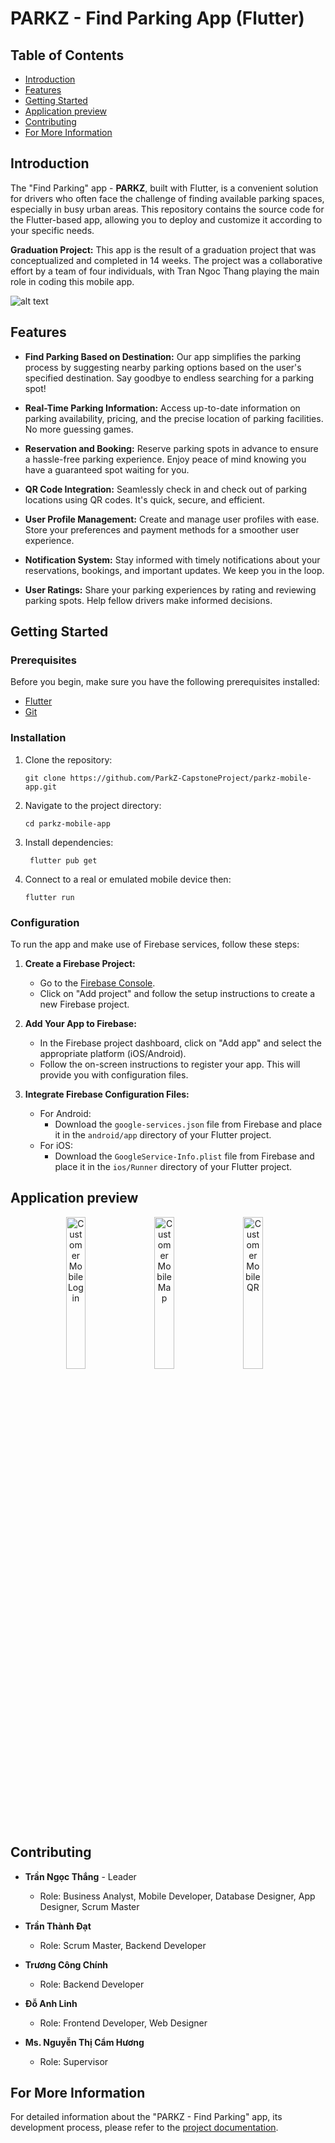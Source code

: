 # PARKZ - Find Parking App (Flutter)


## Table of Contents
- [Introduction](#introduction)
- [Features](#features)
- [Getting Started](#getting-started)
- [Application preview](#application-preview)
- [Contributing](#contributing)
- [For More Information](#for-more-information)


## Introduction

The "Find Parking" app - **PARKZ**, built with Flutter, is a convenient solution for drivers who often face the challenge of finding available parking spaces, especially in busy urban areas. This repository contains the source code for the Flutter-based app, allowing you to deploy and customize it according to your specific needs.

**Graduation Project:** This app is the result of a graduation project that was conceptualized and completed in 14 weeks. The project was a collaborative effort by a team of four individuals, with Tran Ngoc Thang playing the main role in coding this mobile app.

![alt text](https://github.com/ParkZ-CapstoneProject/parkz-mobile-app/blob/main/screenshot/mockup.png?raw=true)


## Features

- **Find Parking Based on Destination:** Our app simplifies the parking process by suggesting nearby parking options based on the user's specified destination. Say goodbye to endless searching for a parking spot!

- **Real-Time Parking Information:** Access up-to-date information on parking availability, pricing, and the precise location of parking facilities. No more guessing games.

- **Reservation and Booking:** Reserve parking spots in advance to ensure a hassle-free parking experience. Enjoy peace of mind knowing you have a guaranteed spot waiting for you.

- **QR Code Integration:** Seamlessly check in and check out of parking locations using QR codes. It's quick, secure, and efficient.

- **User Profile Management:** Create and manage user profiles with ease. Store your preferences and payment methods for a smoother user experience.

- **Notification System:** Stay informed with timely notifications about your reservations, bookings, and important updates. We keep you in the loop.

- **User Ratings:** Share your parking experiences by rating and reviewing parking spots. Help fellow drivers make informed decisions.

## Getting Started

### Prerequisites

Before you begin, make sure you have the following prerequisites installed:

- [Flutter](https://docs.flutter.dev/get-started/install/windows)
- [Git](https://github.com/git-guides/install-git)

### Installation

1. Clone the repository:

   ```shell
   git clone https://github.com/ParkZ-CapstoneProject/parkz-mobile-app.git
   ```
1. Navigate to the project directory:

   ```shell
   cd parkz-mobile-app
   ```
1. Install dependencies:

   ```shell
    flutter pub get
   ```
1. Connect to a real or emulated mobile device then:
    ```shell
    flutter run
   ```
### Configuration

To run the app and make use of Firebase services, follow these steps:

1. **Create a Firebase Project:**
    - Go to the [Firebase Console](https://console.firebase.google.com/).
    - Click on "Add project" and follow the setup instructions to create a new Firebase project.

2. **Add Your App to Firebase:**
    - In the Firebase project dashboard, click on "Add app" and select the appropriate platform (iOS/Android).
    - Follow the on-screen instructions to register your app. This will provide you with configuration files.

3. **Integrate Firebase Configuration Files:**
    - For Android:
        - Download the `google-services.json` file from Firebase and place it in the `android/app` directory of your Flutter project.
    - For iOS:
        - Download the `GoogleService-Info.plist` file from Firebase and place it in the `ios/Runner` directory of your Flutter project.

## Application preview

<div align="center">
  <img src="https://github.com/ParkZ-CapstoneProject/parkz-mobile-app/blob/main/screenshot/home.jpg?raw=true" alt="Customer Mobile Login" width="25%"> &nbsp;&nbsp; <img src="https://github.com/ParkZ-CapstoneProject/parkz-mobile-app/blob/main/screenshot/map.jpg?raw=true" alt="Customer Mobile Map" width="25%"> &nbsp;&nbsp; <img src="https://github.com/ParkZ-CapstoneProject/parkz-mobile-app/blob/main/screenshot/qr.jpg?raw=true" alt="Customer Mobile QR" width="25%"> &nbsp;&nbsp; 
</div>


## Contributing
- **Trần Ngọc Thắng** - Leader
    - Role: Business Analyst, Mobile Developer, Database Designer, App Designer, Scrum Master

- **Trần Thành Đạt**
    - Role: Scrum Master, Backend Developer

- **Trương Công Chính**
    - Role: Backend Developer

- **Đỗ Anh Linh**
    - Role: Frontend Developer, Web Designer

- **Ms. Nguyễn Thị Cẩm Hương**
    - Role: Supervisor

## For More Information

For detailed information about the "PARKZ - Find Parking" app, its development process, please refer to the [project documentation](https://docs.google.com/document/d/1pGVQFGTXT_5H8IZ2BTEgM5QbLJEohTK1xgvoX5d4AFg/edit?usp=sharing).



